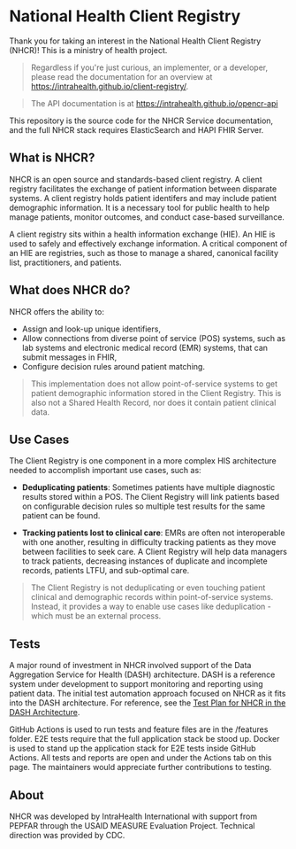 # National Health Client Registry 

Thank you for taking an interest in the National Health Client Registry (NHCR)! This is a ministry of health project.

> Regardless if you're just curious, an implementer, or a developer, please read the documentation for an overview at https://intrahealth.github.io/client-registry/.

> The API documentation is at https://intrahealth.github.io/opencr-api

This repository is the source code for the NHCR Service documentation, and the full NHCR stack requires ElasticSearch and HAPI FHIR Server.

## What is NHCR?

NHCR is an open source and standards-based client registry. A client registry facilitates the exchange of patient information between disparate systems. A client registry holds patient identifers and may include patient demographic information. It is a necessary tool for public health to help manage patients, monitor outcomes, and conduct case-based surveillance.

A client registry sits within a health information exchange (HIE). An HIE is used to safely and effectively exchange information. A critical component of an HIE are registries, such as those to manage a shared, canonical facility list, practitioners, and patients. 

## What does NHCR do?

NHCR offers the ability to:

* Assign and look-up unique identifiers,
* Allow connections from diverse point of service (POS) systems, such as lab systems and electronic medical record (EMR) systems, that can submit messages in FHIR,
* Configure decision rules around patient matching.

> This implementation does not allow point-of-service systems to get patient demographic information stored in the Client Registry. This is also not a Shared Health Record, nor does it contain patient clinical data.

## Use Cases

The Client Registry is one component in a more complex HIS architecture needed to accomplish important use cases, such as:

* **Deduplicating patients**: Sometimes patients have multiple diagnostic results stored within a POS. The Client Registry will link patients based on configurable decision rules so multiple test results for the same patient can be found. 

* **Tracking patients lost to clinical care**: EMRs are often not interoperable with one another, resulting in difficulty tracking patients as they move between facilities to seek care. A Client Registry will help data managers to track patients, decreasing instances of duplicate and incomplete records, patients LTFU, and sub-optimal care. 

> The Client Registry is not deduplicating or even touching patient clinical and demographic records within point-of-service systems. Instead, it provides a way to enable use cases like deduplication - which must be an external process. 

## Tests

A major round of investment in NHCR involved support of the Data Aggregation Service for Health (DASH) architecture. DASH is a reference system under development to support monitoring and reporting using patient data. The initial test automation approach focused on NHCR as it fits into the DASH architecture. For reference, see the [Test Plan for NHCR in the DASH Architecture](https://docs.google.com/document/d/1nyTKGSYGMvKz-FjEFt6gD9fxNwIuN0iEN83A8XQnK2o). 

GitHub Actions is used to run tests and feature files are in the /features folder. E2E tests require that the full application stack be stood up. Docker is used to stand up the application stack for E2E tests inside GitHub Actions. All tests and reports are open and under the Actions tab on this page. The maintainers would appreciate further contributions to testing.

## About

NHCR was developed by IntraHealth International with support from PEPFAR through the USAID MEASURE Evaluation Project. Technical direction was provided by CDC. 

